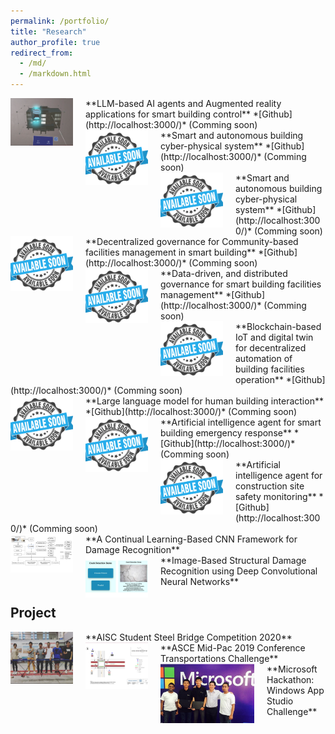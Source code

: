 ```yaml
---
permalink: /portfolio/
title: "Research"
author_profile: true
redirect_from: 
  - /md/
  - /markdown.html
---
```



<img src="/images/AR.png" alt="Talk Image" style="float: left; margin-right: 20px; max-width: 100px;">
**LLM-based AI agents and Augmented reality applications for smart building control**
*[Github](http://localhost:3000/)* (Comming soon)<br>


<img src="/images/as.png" alt="Talk Image" style="float: left; margin-right: 20px; max-width: 100px;">
**Smart and autonomous building cyber-physical system**
*[Github](http://localhost:3000/)* (Comming soon)<br>


<img src="/images/as.png" alt="Talk Image" style="float: left; margin-right: 20px; max-width: 100px;">
**Smart and autonomous building cyber-physical system**
*[Github](http://localhost:3000/)* (Comming soon)<br>


<img src="/images/as.png" alt="Talk Image" style="float: left; margin-right: 20px; max-width: 100px;">
**Decentralized governance for Community-based facilities management in smart building** 
*[Github](http://localhost:3000/)* (Comming soon)<br>



<img src="/images/as.png" alt="Talk Image" style="float: left; margin-right: 20px; max-width: 100px;">
**Data-driven, and distributed governance for smart building facilities management** 
*[Github](http://localhost:3000/)* (Comming soon)<br>




<img src="/images/as.png" alt="Talk Image" style="float: left; margin-right: 20px; max-width: 100px;">
**Blockchain-based IoT and digital twin for decentralized automation of building facilities operation** 
*[Github](http://localhost:3000/)* (Comming soon)<br>





<img src="/images/as.png" alt="Talk Image" style="float: left; margin-right: 20px; max-width: 100px;">
**Large language model for human building interaction** 
*[Github](http://localhost:3000/)* (Comming soon)<br>




<img src="/images/as.png" alt="Talk Image" style="float: left; margin-right: 20px; max-width: 100px;">
**Artificial intelligence agent for smart building emergency response** 
*[Github](http://localhost:3000/)* (Comming soon)<br>





<img src="/images/as.png" alt="Talk Image" style="float: left; margin-right: 20px; max-width: 100px;">
**Artificial intelligence agent for construction site safety monitoring** 
*[Github](http://localhost:3000/)* (Comming soon)<br>





<img src="/images/cd.png" alt="Talk Image" style="float: left; margin-right: 20px; max-width: 100px;">
**A Continual Learning-Based CNN Framework for Damage Recognition**<br>





<img src="/images/crack.png" alt="Talk Image" style="float: left; margin-right: 20px; max-width: 100px;">
**Image-Based Structural Damage Recognition using Deep Convolutional Neural Networks**<br>



## Project
<img src="/images/steelbridge.png" alt="Talk Image" style="float: left; margin-right: 20px; max-width: 100px;">
**AISC Student Steel Bridge Competition 2020**<br>



<img src="/images/midpac2019.png" alt="Talk Image" style="float: left; margin-right: 20px; max-width: 100px;">
**ASCE Mid-Pac 2019 Conference Transportations Challenge**<br>




<img src="/images/microsoft.png" alt="Talk Image" style="float: left; margin-right: 20px; max-width: 150px;">
**Microsoft Hackathon: Windows App Studio Challenge**<br>

